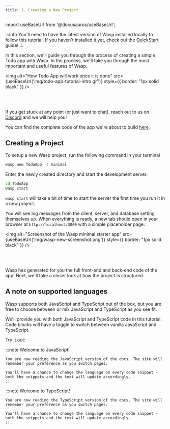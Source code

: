 ```yaml
---
title: 1. Creating a New Project
---
```


import useBaseUrl from '@docusaurus/useBaseUrl';

:::info
You'll need to have the latest version of Wasp installed locally to follow this tutorial. If you haven't installed it yet, check out the [QuickStart](../quick-start) guide!
:::

In this section, we'll guide you through the process of creating a simple Todo app with Wasp. In the process, we'll take you through the most important and useful features of Wasp.

<img alt="How Todo App will work once it is done" src={useBaseUrl('img/todo-app-tutorial-intro.gif')} style={{ border: "1px solid black" }} />

<br />

<br />

If you get stuck at any point (or just want to chat), reach out to us on [Discord](https://discord.gg/rzdnErX) and we will help you!

You can find the complete code of the app we're about to build [here](https://github.com/wasp-lang/wasp/tree/release/examples/tutorials/TodoApp).

## Creating a Project

To setup a new Wasp project, run the following command in your terminal

```sh
wasp new TodoApp -t minimal
```

Enter the newly created directory and start the development server:

```sh
cd TodoApp
wasp start
```

`wasp start` will take a bit of time to start the server the first time you run it in a new project.

You will see log messages from the client, server, and database setting themselves up. When everything is ready, a new tab should open in your browser at `http://localhost:3000` with a simple placeholder page:

<img alt="Screenshot of the Wasp minimal starter app" src={useBaseUrl('img/wasp-new-screenshot.png')} style={{ border: "1px solid black" }} />

<br />

<br />

Wasp has generated for you the full front-end and back-end code of the app! Next, we'll take a closer look at how the project is structured.

## A note on supported languages

Wasp supports both JavaScript and TypeScript out of the box, but you are free to choose between or mix JavaScript and TypeScript as you see fit.

We'll provide you with both JavaScript and TypeScript code in this tutorial.
Code blocks will have a toggle to switch between vanilla JavaScript and TypeScript.

Try it out:

<Tabs groupId="js-ts">
  <TabItem value="js" label="JavaScript">
    :::note Welcome to JavaScript!

    You are now reading the JavaScript version of the docs. The site will remember your preference as you switch pages.

    You'll have a chance to change the language on every code snippet - both the snippets and the text will update accordingly.
    :::
  </TabItem>

  <TabItem value="ts" label="TypeScript">
    :::note Welcome to TypeScript!

    You are now reading the TypeScript version of the docs. The site will remember your preference as you switch pages.

    You'll have a chance to change the language on every code snippet - both the snippets and the text will update accordingly.
    :::
  </TabItem>
</Tabs>
